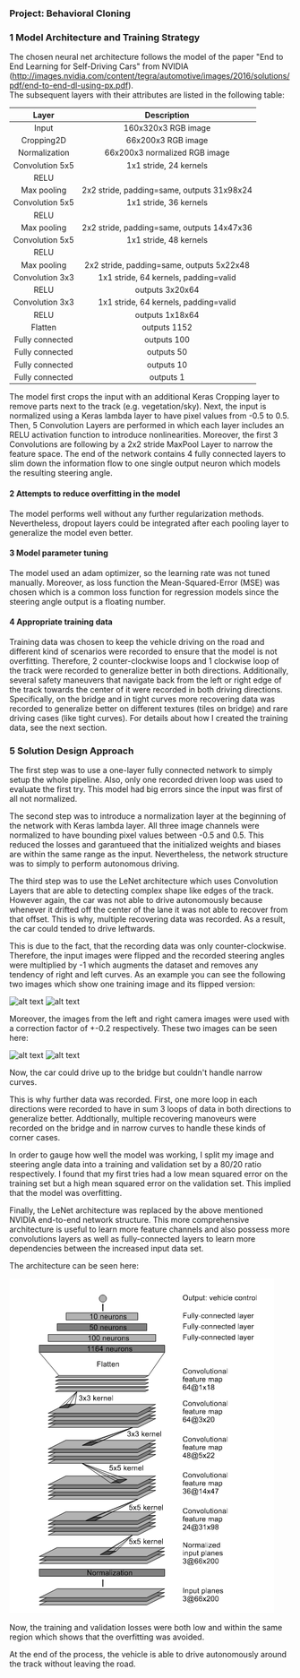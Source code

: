 ### Project: Behavioral Cloning

[//]: # (Image References)

[image1]: ./report_images/nvidia_net.png "Neural net architecture"
[image2]: ./report_images/image.png "Training data image"
[image3]: ./report_images/flipped_image.png "Flipped training data image"
[image4]: ./report_images/left_image.png "Left training data image"
[image5]: ./report_images/right_image.png "Right training data image"

### 1 Model Architecture and Training Strategy

The chosen neural net architecture follows the model of the paper "End to End Learning for Self-Driving Cars" from NVIDIA (http://images.nvidia.com/content/tegra/automotive/images/2016/solutions/pdf/end-to-end-dl-using-px.pdf).  
The subsequent layers with their attributes are listed in the following table:

| Layer         		|     Description	        					| 
|:---------------------:|:---------------------------------------------:| 
| Input         		| 160x320x3 RGB image   							|
| Cropping2D         		| 66x200x3 RGB image   							|
| Normalization        		| 66x200x3 normalized RGB image   							| 
| Convolution 5x5     	| 1x1 stride, 24 kernels 	|
| RELU					|												|
| Max pooling	      	| 2x2 stride, padding=same, outputs 31x98x24				|
| Convolution 5x5	    | 1x1 stride, 36 kernels      									|
| RELU					|												|
| Max pooling	      	| 2x2 stride, padding=same,  outputs 14x47x36 				|
| Convolution 5x5	    | 1x1 stride, 48 kernels      									|
| RELU					|												|
| Max pooling	      	| 2x2 stride, padding=same,  outputs 5x22x48				|
| Convolution 3x3	    | 1x1 stride, 64 kernels, padding=valid      									|
| RELU					|	outputs 3x20x64											|
| Convolution 3x3	    | 1x1 stride, 64 kernels, padding=valid      									|
| RELU					|	outputs 1x18x64		
| Flatten       | outputs 1152  |
| Fully connected		| outputs 100        									|
| Fully connected		| outputs 50        									|
| Fully connected		| outputs 10        									|
| Fully connected		| outputs 1        									|

The model first crops the input with an additional Keras Cropping layer to remove parts next to the track (e.g. vegetation/sky).
Next, the input is normalized using a Keras lambda layer to have pixel values from -0.5 to 0.5.
Then, 5 Convolution Layers are performed in which each layer includes an RELU activation function to introduce nonlinearities.
Moreover, the first 3 Convolutions are following by a 2x2 stride MaxPool Layer to narrow the feature space.
The end of the network contains 4 fully connected layers to slim down the information flow to one single output neuron which models the resulting steering angle.

#### 2 Attempts to reduce overfitting in the model

The model performs well without any further regularization methods.
Nevertheless, dropout layers could be integrated after each pooling layer to generalize the model even better.

#### 3 Model parameter tuning

The model used an adam optimizer, so the learning rate was not tuned manually.
Moreover, as loss function the Mean-Squared-Error (MSE) was chosen which is a common loss function for regression models since the steering angle output is a floating number.

#### 4 Appropriate training data

Training data was chosen to keep the vehicle driving on the road and different kind of scenarios were recorded to ensure that the model is not overfitting. Therefore, 2 counter-clockwise loops and 1 clockwise loop of the track were recorded to generalize better in both directions. Additionally, several safety maneuvers that navigate back from the left or right edge of the track towards the center of it were recorded in both driving directions. Specifically, on the bridge and in tight curves more recovering data was recorded to generalize better on different textures (tiles on bridge) and rare driving cases (like tight curves). For details about how I created the training data, see the next section. 

### 5 Solution Design Approach

The first step was to use a one-layer fully connected network to simply setup the whole pipeline.
Also, only one recorded driven loop was used to evaluate the first try.
This model had big errors since the input was first of all not normalized.  

The second step was to introduce a normalization layer at the beginning of the network with Keras lambda layer.
All three image channels were normalized to have bounding pixel values between -0.5 and 0.5.
This reduced the losses and garantueed that the initialized weights and biases are within the same range as the input.
Nevertheless, the network structure was to simply to perform autonomous driving.  

The third step was to use the LeNet architecture which uses Convolution Layers that are able to detecting complex shape like edges of the track.
However again, the car was not able to drive autonomously because whenever it drifted off the center of the lane it was not able to recover from that offset.
This is why, multiple recovering data was recorded.
As a result, the car could tended to drive leftwards.  

This is due to the fact, that the recording data was only counter-clockwise. Therefore, the input images were flipped and the recorded steering angles were multiplied by -1 which augments the dataset and removes any tendency of right and left curves.
As an example you can see the following two images which show one training image and its flipped version:

![alt text][image2]
![alt text][image3]

Moreover, the images from the left and right camera images were used with a correction factor of +-0.2 respectively.
These two images can be seen here:

![alt text][image4]
![alt text][image5]

Now, the car could drive up to the bridge but couldn't handle narrow curves.  

This is why further data was recorded. First, one more loop in each directions were recorded to have in sum 3 loops of data in both directions to generalize better. Addtionally, multiple recovering manoveurs were recorded on the bridge and in narrow curves to handle these kinds of corner cases.  

In order to gauge how well the model was working, I split my image and steering angle data into a training and validation set by a 80/20 ratio respectively. I found that my first tries had a low mean squared error on the training set but a high mean squared error on the validation set. This implied that the model was overfitting.  

Finally, the LeNet architecture was replaced by the above mentioned NVIDIA end-to-end network structure. This more comprehensive architecture is useful to learn more feature channels and also possess more convolutions layers as well as fully-connected layers to learn more dependencies between the increased input data set.

The architecture can be seen here:

![alt text][image1]

Now, the training and validation losses were both low and within the same region which shows that the overfitting was avoided.

At the end of the process, the vehicle is able to drive autonomously around the track without leaving the road.
